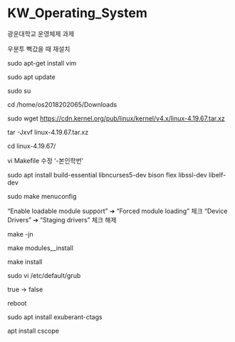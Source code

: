 # KW_Operating_System

광운대학교 운영체제 과제

우분투 뻑갔을 때 재설치

sudo apt-get install vim

sudo apt update

sudo su

cd /home/os2018202065/Downloads

sudo wget https://cdn.kernel.org/pub/linux/kernel/v4.x/linux-4.19.67.tar.xz

tar -Jxvf linux-4.19.67.tar.xz

cd linux-4.19.67/

vi Makefile 수정 ‘-본인학번’

sudo apt install build-essential libncurses5-dev bison flex libssl-dev libelf-dev

sudo make menuconfig

“Enable loadable module support” ➔ “Forced module loading” 체크
“Device Drivers” ➔ “Staging drivers” 체크 해제

make -jn

make modules\_\_install

make install

sudo vi /etc/default/grub

true -> false

reboot

sudo apt install exuberant-ctags

apt install cscope
